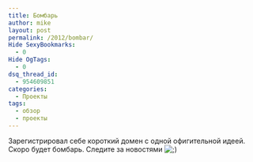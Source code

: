 ```yaml
---
title: Бомбарь
author: mike
layout: post
permalink: /2012/bombar/
Hide SexyBookmarks:
  - 0
Hide OgTags:
  - 0
dsq_thread_id:
  - 954609851
categories:
  - Проекты
tags:
  - обзор
  - проекты
---
```

Зарегистрировал себе короткий домен с одной офигительной идеей. Скоро будет бомбарь. Следите за новостями <img src="http://re-coders.com/blog/wp-includes/images/smilies/icon_wink.gif" alt=";)" class="wp-smiley" />